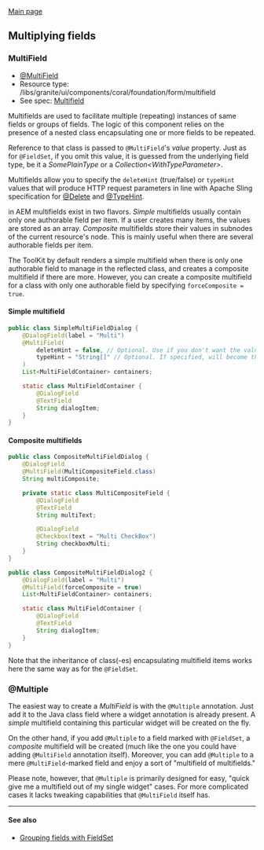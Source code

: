 [Main page](../../README.md)

## Multiplying fields

### MultiField

* [@MultiField](https://javadoc.io/doc/com.exadel.etoolbox/etoolbox-authoring-kit-core/latest/com/exadel/aem/toolkit/api/annotations/widgets/MultiField.html)
* Resource type: /libs/granite/ui/components/coral/foundation/form/multifield
* See spec: [Multifield](https://helpx.adobe.com/experience-manager/6-5/sites/developing/using/reference-materials/granite-ui/api/jcr_root/libs/granite/ui/components/coral/foundation/form/multifield/index.html)

Multifields are used to facilitate multiple (repeating) instances of same fields or groups of fields. The logic of this component relies on the presence of a nested class encapsulating one or more fields to be repeated.

Reference to that class is passed to `@MultiField`'s *value* property. Just as for `@FieldSet`, if you omit this value, it is guessed from the underlying field type, be it a *SomePlainType* or a *Collection\<WithTypeParameter>*.

Multifields allow you to specify the `deleteHint` (true/false) or `typeHint` values that will produce HTTP request parameters in line with Apache Sling specification for [@Delete](https://sling.apache.org/documentation/bundles/manipulating-content-the-slingpostservlet-servlets-post.html#delete) and [@TypeHint](https://sling.apache.org/documentation/bundles/manipulating-content-the-slingpostservlet-servlets-post.html#typehint).

in AEM multifields exist in two flavors. *Simple* multifields usually contain only one authorable field per item. If a user creates many items, the values are stored as an array. *Composite* multifields store their values in subnodes of the current resource's node. This is mainly useful when there are several authorable fields per item.

The ToolKit by default renders a simple multifield when there is only one authorable field to manage in the reflected class, and creates a composite multifield if there are more. However, you can create a composite multifield for a class with only one authorable field by specifying `forceComposite = true`.

#### Simple multifield

```java
public class SimpleMultiFieldDialog {
    @DialogField(label = "Multi")
    @MultiField(
        deleteHint = false, // Optional. Use if you don't want the value(-s) deleted in on the server when not set in dialog
        typeHint = "String[]" // Optional. If specified, will become the Sling @TypeHint parameter
    )
    List<MultiFieldContainer> containers;

    static class MultiFieldContainer {
        @DialogField
        @TextField
        String dialogItem;
    }
}
```

#### Composite multifields

```java
public class CompositeMultiFieldDialog {
    @DialogField
    @MultiField(MultiCompositeField.class)
    String multiComposite;

    private static class MultiCompositeField {
        @DialogField
        @TextField
        String multiText;

        @DialogField
        @Checkbox(text = "Multi CheckBox")
        String checkboxMulti;
    }
}
```

```java
public class CompositeMultiFieldDialog2 {
    @DialogField(label = "Multi")
    @MultiField(forceComposite = true)
    List<MultiFieldContainer> containers;

    static class MultiFieldContainer {
        @DialogField
        @TextField
        String dialogItem;
    }
}
```

Note that the inheritance of class(-es) encapsulating multifield items works here the same way as for the `@FieldSet`.

### @Multiple

The easiest way to create a *MultiField* is with the `@Multiple` annotation. Just add it to the Java class field where a widget annotation is already present. A *simple* multifield containing this particular widget will be created on the fly.

On the other hand, if you add `@Multiple` to a field marked with `@FieldSet`, a *composite* multifield will be created (much like the one you could have adding `@MultiField` annotation itself). Moreover, you can add `@Multiple` to a mere `@MultiField`-marked field and enjoy a sort of "multifield of multifields."

Please note, however, that `@Multiple` is primarily designed for easy, "quick give me a multifield out of my single widget" cases. For more complicated cases it lacks tweaking capabilities that `@MultiField` itself has.

***
#### See also
- [Grouping fields with FieldSet](configuring-fieldset.md)
